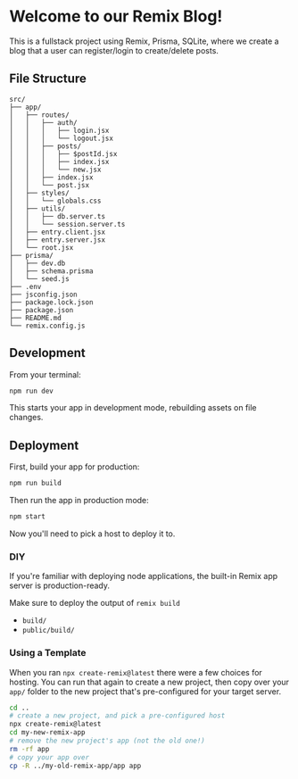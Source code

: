 # Welcome to our Remix Blog!

This is a fullstack project using Remix, Prisma, SQLite, where we create a blog that a user can register/login to create/delete posts.

## File Structure

```text
src/
├── app/
│   ├── routes/
│   │   ├── auth/
│   │   │   ├── login.jsx
│   │   │   └── logout.jsx
│   │   ├── posts/
│   │   │   ├── $postId.jsx
│   │   │   ├── index.jsx
│   │   │   └── new.jsx
│   │   ├── index.jsx
│   │   └── post.jsx
│   ├── styles/
│   │   └── globals.css
│   ├── utils/
│   │   ├── db.server.ts
│   │   └── session.server.ts
│   ├── entry.client.jsx
│   ├── entry.server.jsx
│   └── root.jsx
├── prisma/
│   ├── dev.db
│   ├── schema.prisma
│   └── seed.js
├── .env
├── jsconfig.json
├── package.lock.json
├── package.json
├── README.md
└── remix.config.js
```

## Development

From your terminal:

```sh
npm run dev
```

This starts your app in development mode, rebuilding assets on file changes.

## Deployment

First, build your app for production:

```sh
npm run build
```

Then run the app in production mode:

```sh
npm start
```

Now you'll need to pick a host to deploy it to.

### DIY

If you're familiar with deploying node applications, the built-in Remix app server is production-ready.

Make sure to deploy the output of `remix build`

- `build/`
- `public/build/`

### Using a Template

When you ran `npx create-remix@latest` there were a few choices for hosting. You can run that again to create a new project, then copy over your `app/` folder to the new project that's pre-configured for your target server.

```sh
cd ..
# create a new project, and pick a pre-configured host
npx create-remix@latest
cd my-new-remix-app
# remove the new project's app (not the old one!)
rm -rf app
# copy your app over
cp -R ../my-old-remix-app/app app
```
